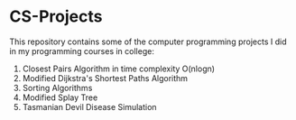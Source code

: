 # CS-Projects
This repository contains some of the computer programming projects I did in my programming courses in college:

1) Closest Pairs Algorithm in time complexity O(nlogn)
2) Modified Dijkstra's Shortest Paths Algorithm
3) Sorting Algorithms
4) Modified Splay Tree
5) Tasmanian Devil Disease Simulation
